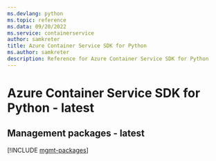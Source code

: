 ```yaml
---
ms.devlang: python
ms.topic: reference
ms.data: 09/20/2022
ms.service: containerservice
author: samkreter
title: Azure Container Service SDK for Python
ms.author: samkreter
description: Reference for Azure Container Service SDK for Python
---
```

# Azure Container Service SDK for Python - latest

## Management packages - latest
[!INCLUDE [mgmt-packages](container-service-mgmt-index.md)]